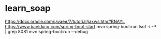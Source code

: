 # learn_soap
https://docs.oracle.com/javaee/7/tutorial/jaxws.htm#BNAYL
https://www.baeldung.com/spring-boot-start
mvn spring-boot:run
lsof -i -P | grep 8081
mvn spring-boot:run --debug


